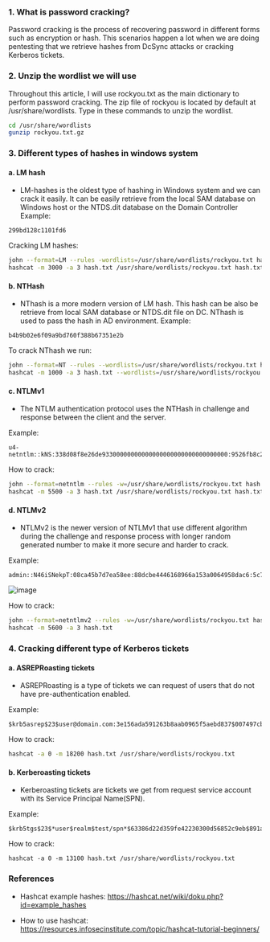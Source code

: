 ### 1. What is password cracking?
Password cracking is the process of recovering password in different forms such as encryption or hash. This scenarios happen a lot when we are doing pentesting that we 
retrieve hashes from DcSync attacks or cracking Kerberos tickets.
### 2.	Unzip the wordlist we will use
Throughout this article, I will use rockyou.txt as the main dictionary to perform password cracking. The zip file of rockyou is located by default at /usr/share/wordlists. Type in these commands to unzip the wordlist.
```bash 
cd /usr/share/wordlists
gunzip rockyou.txt.gz
```
### 3.	Different types of hashes in windows system
#### a.	LM hash 
-	LM-hashes is the oldest type of hashing in Windows system and we can crack it easily. It can be easily retrieve from the local SAM database on Windows host or the NTDS.dit database on the Domain Controller
Example:
```
299bd128c1101fd6
```
Cracking LM hashes:
```bash
john --format=LM --rules -wordlists=/usr/share/wordlists/rockyou.txt hash.txt
hashcat -m 3000 -a 3 hash.txt /usr/share/wordlists/rockyou.txt hash.txt
```
#### b.	NTHash
-	NThash is a more modern version of LM hash. This hash can be also be retrieve from local SAM database or NTDS.dit file on DC. NThash is used to pass the hash in AD environment.
Example:
```
b4b9b02e6f09a9bd760f388b67351e2b
```

To crack NThash we run:
```bash
john --format=NT --rules --wordlists=/usr/share/wordlists/rockyou.txt hash.txt
hashcat -m 1000 -a 3 hash.txt --wordlists=/usr/share/wordlists/rockyou.txt hash.txt
```

#### c.	NTLMv1 
-	The NTLM authentication protocol uses the NTHash in challenge and response between the client and the server. 

Example:
```
u4-netntlm::kNS:338d08f8e26de93300000000000000000000000000000000:9526fb8c23a90751cdd619b6cea564742e1e4bf33006ba41:cb8086049ec4736c
```
How to crack:
```bash
john --format=netntlm --rules -w=/usr/share/wordlists/rockyou.txt hash.txt
hashcat -m 5500 -a 3 hash.txt /usr/share/wordlists/rockyou.txt hash.txt
```

#### d.	NTLMv2 
-	NTLMv2 is the newer version of NTLMv1 that use different algorithm during the challenge and response process with longer random generated number to make it more secure and harder to crack.


Example:
```
admin::N46iSNekpT:08ca45b7d7ea58ee:88dcbe4446168966a153a0064958dac6:5c7830315c7830310000000000000b45c67103d07d7b95acd12ffa11230e0000000052920b85f78d013c31cdb3b92f5d765c783030
```
![image](https://user-images.githubusercontent.com/112114250/230747385-f6e16585-b761-467b-8f77-6bf0e21ded10.png)
 

How to crack:
```bash
john --format=netntlmv2 --rules -w=/usr/share/wordlists/rockyou.txt hash.txt
hashcat -m 5600 -a 3 hash.txt
```

### 4. Cracking different type of Kerberos tickets
#### a. ASREPRoasting tickets
- ASREPRoasting is a type of tickets we can request of users that do not have pre-authentication enabled.

Example:
```
$krb5asrep$23$user@domain.com:3e156ada591263b8aab0965f5aebd837$007497cb51b6c8116d6407a782ea0e1c5402b17db7afa6b05a6d30ed164a9933c754d720e279c6c573679bd27128fe77e5fea1f72334c1193c8ff0b370fadc6368bf2d49bbfdba4c5dccab95e8c8ebfdc75f438a0797dbfb2f8a1a5f4c423f9bfc1fea483342a11bd56a216f4d5158ccc4b224b52894fadfba3957dfe4b6b8f5f9f9fe422811a314768673e0c924340b8ccb84775ce9defaa3baa0910b676ad0036d13032b0dd94e3b13903cc738a7b6d00b0b3c210d1f972a6c7cae9bd3c959acf7565be528fc179118f28c679f6deeee1456f0781eb8154e18e49cb27b64bf74cd7112a0ebae2102ac
```

How to crack:
```bash
hashcat -a 0 -m 18200 hash.txt /usr/share/wordlists/rockyou.txt
```

#### b. Kerberoasting tickets
- Kerberoasting tickets are tickets we get from request service account with its Service Principal Name(SPN).

Example:
```
$krb5tgs$23$*user$realm$test/spn*$63386d22d359fe42230300d56852c9eb$891ad31d09ab89c6b3b8c5e5de6c06a7f49fd559d7a9a3c32576c8fedf705376cea582ab5938f7fc8bc741acf05c5990741b36ef4311fe3562a41b70a4ec6ecba849905f2385bb3799d92499909658c7287c49160276bca0006c350b0db4fd387adc27c01e9e9ad0c20ed53a7e6356dee2452e35eca2a6a1d1432796fc5c19d068978df74d3d0baf35c77de12456bf1144b6a750d11f55805f5a16ece2975246e2d026dce997fba34ac8757312e9e4e6272de35e20d52fb668c5ed
```

How to crack:
```
hashcat -a 0 -m 13100 hash.txt /usr/share/wordlists/rockyou.txt
```

### References
- Hashcat example hashes: https://hashcat.net/wiki/doku.php?id=example_hashes

- How to use hashcat: https://resources.infosecinstitute.com/topic/hashcat-tutorial-beginners/


